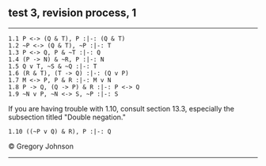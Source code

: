 ## test 3, revision process, 1

---


~~~{.ProofChecker .JohnsonSL options="fonts tabindent render" guides="fitch" points="10" late-credit="10"}
1.1 P <-> (Q & T), P :|-: (Q & T)
1.2 ~P <-> (Q & T), ~P :|-: T
1.3 P <-> Q, P & ~T :|-: Q
1.4 (P -> N) & ~R, P :|-: N
1.5 Q v T, ~S & ~Q :|-: T
1.6 (R & T), (T -> Q) :|-: (Q v P)
1.7 M <-> P, P & R :|-: M v N
1.8 P -> Q, (Q -> P) & R :|-: P <-> Q
1.9 ~N v P, ~N <-> S, ~P :|-: S
~~~

If you are having trouble with 1.10, consult section 13.3, especially the subsection titled "Double negation."

~~~{.ProofChecker .JohnsonSL options="fonts tabindent render" guides="fitch" points="10" late-credit="10"}
1.10 ((~P v Q) & R), P :|-: Q
~~~

<p>&copy; <script>document.write(new Date().getFullYear())</script> Gregory Johnson</p>

---

